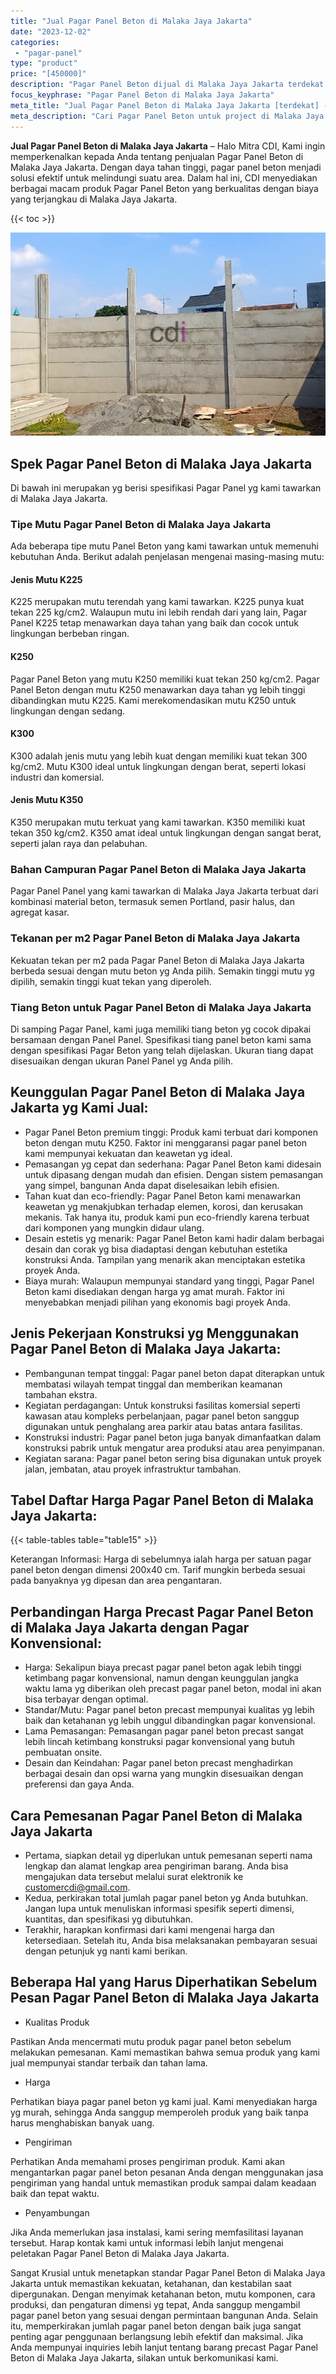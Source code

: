 ```yaml
---
title: "Jual Pagar Panel Beton di Malaka Jaya Jakarta"
date: "2023-12-02"
categories:
 - "pagar-panel"
type: "product"
price: "[450000]"
description: "Pagar Panel Beton dijual di Malaka Jaya Jakarta terdekat. Pagar Panel Beton ini umumnya dipakai dalam pekerjaan pembangunan sebagai pembatas pengamanan lahan yang tahan lama dan berkualitas. Hubungi kami untuk keterangan lebih lanjut."
focus_keyphrase: "Pagar Panel Beton di Malaka Jaya Jakarta"
meta_title: "Jual Pagar Panel Beton di Malaka Jaya Jakarta [terdekat] - CDI"
meta_description: "Cari Pagar Panel Beton untuk project di Malaka Jaya Jakarta? Kami memiliki Pagar Panel Beton yang berkualitas untuk pembatas lahan. Segera dapatkan harga terbaik sekarang."
---
```


**Jual Pagar Panel Beton di Malaka Jaya Jakarta** – Halo Mitra CDI, Kami ingin memperkenalkan kepada Anda tentang penjualan Pagar Panel Beton di Malaka Jaya Jakarta. Dengan daya tahan tinggi, pagar panel beton menjadi solusi efektif untuk melindungi suatu area. Dalam hal ini, CDI menyediakan berbagai macam produk Pagar Panel Beton yang berkualitas dengan biaya yang terjangkau di Malaka Jaya Jakarta.

{{< toc >}}

![Jual Pagar Panel Beton di Malaka Jaya Jakarta](/images/pagar-panel/pagar-panel-08.jpg)

## Spek Pagar Panel Beton di Malaka Jaya Jakarta

Di bawah ini merupakan yg berisi spesifikasi Pagar Panel yg kami tawarkan di Malaka Jaya Jakarta.

### Tipe Mutu Pagar Panel Beton di Malaka Jaya Jakarta

Ada beberapa tipe mutu Panel Beton yang kami tawarkan untuk memenuhi kebutuhan Anda. Berikut adalah penjelasan mengenai masing-masing mutu:

#### Jenis Mutu K225

K225 merupakan mutu terendah yang kami tawarkan. K225 punya kuat tekan 225 kg/cm2. Walaupun mutu ini lebih rendah dari yang lain, Pagar Panel K225 tetap menawarkan daya tahan yang baik dan cocok untuk lingkungan berbeban ringan.

#### K250

Pagar Panel Beton yang mutu K250 memiliki kuat tekan 250 kg/cm2. Pagar Panel Beton dengan mutu K250 menawarkan daya tahan yg lebih tinggi dibandingkan mutu K225. Kami merekomendasikan mutu K250 untuk lingkungan dengan sedang.

#### K300

K300 adalah jenis mutu yang lebih kuat dengan memiliki kuat tekan 300 kg/cm2. Mutu K300 ideal untuk lingkungan dengan berat, seperti lokasi industri dan komersial.

#### Jenis Mutu K350

K350 merupakan mutu terkuat yang kami tawarkan. K350 memiliki kuat tekan 350 kg/cm2. K350 amat ideal untuk lingkungan dengan sangat berat, seperti jalan raya dan pelabuhan.

### Bahan Campuran Pagar Panel Beton di Malaka Jaya Jakarta

Pagar Panel Panel yang kami tawarkan di Malaka Jaya Jakarta terbuat dari kombinasi material beton, termasuk semen Portland, pasir halus, dan agregat kasar.

### Tekanan per m2 Pagar Panel Beton di Malaka Jaya Jakarta

Kekuatan tekan per m2 pada Pagar Panel Beton di Malaka Jaya Jakarta berbeda sesuai dengan mutu beton yg Anda pilih. Semakin tinggi mutu yg dipilih, semakin tinggi kuat tekan yang diperoleh.

### Tiang Beton untuk Pagar Panel Beton di Malaka Jaya Jakarta

Di samping Pagar Panel, kami juga memiliki tiang beton yg cocok dipakai bersamaan dengan Panel Panel. Spesifikasi tiang panel beton kami sama dengan spesifikasi Pagar Beton yang telah dijelaskan. Ukuran tiang dapat disesuaikan dengan ukuran Panel Panel yg Anda pilih.

## Keunggulan Pagar Panel Beton di Malaka Jaya Jakarta yg Kami Jual:

*   Pagar Panel Beton premium tinggi: Produk kami terbuat dari komponen beton dengan mutu K250. Faktor ini menggaransi pagar panel beton kami mempunyai kekuatan dan keawetan yg ideal.
*   Pemasangan yg cepat dan sederhana: Pagar Panel Beton kami didesain untuk dipasang dengan mudah dan efisien. Dengan sistem pemasangan yang simpel, bangunan Anda dapat diselesaikan lebih efisien.
*   Tahan kuat dan eco-friendly: Pagar Panel Beton kami menawarkan keawetan yg menakjubkan terhadap elemen, korosi, dan kerusakan mekanis. Tak hanya itu, produk kami pun eco-friendly karena terbuat dari komponen yang mungkin didaur ulang.
*   Desain estetis yg menarik: Pagar Panel Beton kami hadir dalam berbagai desain dan corak yg bisa diadaptasi dengan kebutuhan estetika konstruksi Anda. Tampilan yang menarik akan menciptakan estetika proyek Anda.
*   Biaya murah: Walaupun mempunyai standard yang tinggi, Pagar Panel Beton kami disediakan dengan harga yg amat murah. Faktor ini menyebabkan menjadi pilihan yang ekonomis bagi proyek Anda.

## Jenis Pekerjaan Konstruksi yg Menggunakan Pagar Panel Beton di Malaka Jaya Jakarta:

*   Pembangunan tempat tinggal: Pagar panel beton dapat diterapkan untuk membatasi wilayah tempat tinggal dan memberikan keamanan tambahan ekstra.
*   Kegiatan perdagangan: Untuk konstruksi fasilitas komersial seperti kawasan atau kompleks perbelanjaan, pagar panel beton sanggup digunakan untuk penghalang area parkir atau batas antara fasilitas.
*   Konstruksi industri: Pagar panel beton juga banyak dimanfaatkan dalam konstruksi pabrik untuk mengatur area produksi atau area penyimpanan.
*   Kegiatan sarana: Pagar panel beton sering bisa digunakan untuk proyek jalan, jembatan, atau proyek infrastruktur tambahan.

## Tabel Daftar Harga Pagar Panel Beton di Malaka Jaya Jakarta:

{{< table-tables table="table15" >}}

Keterangan Informasi: Harga di sebelumnya ialah harga per satuan pagar panel beton dengan dimensi 200x40 cm. Tarif mungkin berbeda sesuai pada banyaknya yg dipesan dan area pengantaran.

## Perbandingan Harga Precast Pagar Panel Beton di Malaka Jaya Jakarta dengan Pagar Konvensional:

*   Harga: Sekalipun biaya precast pagar panel beton agak lebih tinggi ketimbang pagar konvensional, namun dengan keunggulan jangka waktu lama yg diberikan oleh precast pagar panel beton, modal ini akan bisa terbayar dengan optimal.
*   Standar/Mutu: Pagar panel beton precast mempunyai kualitas yg lebih baik dan ketahanan yg lebih unggul dibandingkan pagar konvensional.
*   Lama Pemasangan: Pemasangan pagar panel beton precast sangat lebih lincah ketimbang konstruksi pagar konvensional yang butuh pembuatan onsite.
*   Desain dan Keindahan: Pagar panel beton precast menghadirkan berbagai desain dan opsi warna yang mungkin disesuaikan dengan preferensi dan gaya Anda.

## Cara Pemesanan Pagar Panel Beton di Malaka Jaya Jakarta

*   Pertama, siapkan detail yg diperlukan untuk pemesanan seperti nama lengkap dan alamat lengkap area pengiriman barang. Anda bisa mengajukan data tersebut melalui surat elektronik ke customercdi@gmail.com.
*   Kedua, perkirakan total jumlah pagar panel beton yg Anda butuhkan. Jangan lupa untuk menuliskan informasi spesifik seperti dimensi, kuantitas, dan spesifikasi yg dibutuhkan.
*   Terakhir, harapkan konfirmasi dari kami mengenai harga dan ketersediaan. Setelah itu, Anda bisa melaksanakan pembayaran sesuai dengan petunjuk yg nanti kami berikan.

## Beberapa Hal yang Harus Diperhatikan Sebelum Pesan Pagar Panel Beton di Malaka Jaya Jakarta

*   Kualitas Produk

Pastikan Anda mencermati mutu produk pagar panel beton sebelum melakukan pemesanan. Kami memastikan bahwa semua produk yang kami jual mempunyai standar terbaik dan tahan lama.
*   Harga

Perhatikan biaya pagar panel beton yg kami jual. Kami menyediakan harga yg murah, sehingga Anda sanggup memperoleh produk yang baik tanpa harus menghabiskan banyak uang.
*   Pengiriman

Perhatikan Anda memahami proses pengiriman produk. Kami akan mengantarkan pagar panel beton pesanan Anda dengan menggunakan jasa pengiriman yang handal untuk memastikan produk sampai dalam keadaan baik dan tepat waktu.
*   Penyambungan

Jika Anda memerlukan jasa instalasi, kami sering memfasilitasi layanan tersebut. Harap kontak kami untuk informasi lebih lanjut mengenai peletakan Pagar Panel Beton di Malaka Jaya Jakarta.

Sangat Krusial untuk menetapkan standar Pagar Panel Beton di Malaka Jaya Jakarta untuk memastikan kekuatan, ketahanan, dan kestabilan saat dipergunakan. Dengan menyimak ketahanan beton, mutu komponen, cara produksi, dan pengaturan dimensi yg tepat, Anda sanggup mengambil pagar panel beton yang sesuai dengan permintaan bangunan Anda. Selain itu, memperkirakan jumlah pagar panel beton dengan baik juga sangat penting agar penggunaan berlangsung lebih efektif dan maksimal. Jika Anda mempunyai inquiries lebih lanjut tentang barang precast Pagar Panel Beton di Malaka Jaya Jakarta, silakan untuk berkomunikasi kami.